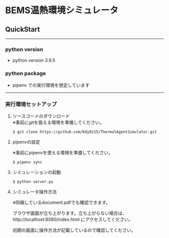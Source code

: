# BEMS温熱環境シミュレータ
## QuickStart
----------------------------

### python version
* python version 3.9.5


### python package
* pipenv での実行環境を想定しています

----------------------------
### 実行環境セットアップ
1. ソースコードのダウンロード   
   ※事前にgitを扱える環境を準備してください。
   ```
   $ git clone https://github.com/Kdy0115/ThermalAgentSimulator.git
   ```
2. pipenvの設定
   
   ※事前にpipenvを使える環境を準備してください。
   ```
   $ pipenv sync
   ```
3. シミュレーションの起動
   ```
   $ python server.py
   ```
4. シミュレータ操作方法
   
   ※同梱しているdocument.pdfでも確認できます。

   ブラウザ画面が立ち上がります。立ち上がらない場合は、http://localhost:8080/index.html にアクセスしてください。

   初期の画面に操作方法が記載しているので確認してください。